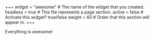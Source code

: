+++
widget = "awesome"  # The name of the widget that you created.
headless = true  # This file represents a page section.
active = false  # Activate this widget? true/false
weight = 60  # Order that this section will appear in.
+++

Everything is awesome!